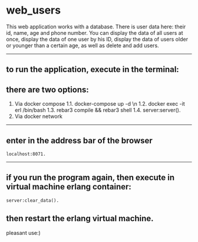 web_users
==================================================
This web application works with a database. 
There is user data here: their id, name, age and phone number. 
You can display the data of all users at once, display the data of one user by his ID, display the data of users older or younger than a certain age, as well as delete and add users.

------------------------------------------------
to run the application, execute in the terminal:
------------------------------------------------ 
## there are two options:
 1. Via docker compose
	1.1. docker-compose up -d \n
	1.2. docker exec -it erl /bin/bash
	1.3. rebar3 compile && rebar3 shell
	1.4. server:server().
 2. Via docker network
------------------------------------------------
enter in the address bar of the browser
------------------------------------------------

	localhost:8071.
------------------------------------------------
if you run the program again, then execute in virtual machine erlang container:
------------------------------------------------

	server:clear_data().
	
then restart the erlang virtual machine.
------------------------------------------------


pleasant use:)

